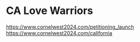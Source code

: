# CA Love Warriors

https://www.cornelwest2024.com/petitioning_launch
https://www.cornelwest2024.com/california